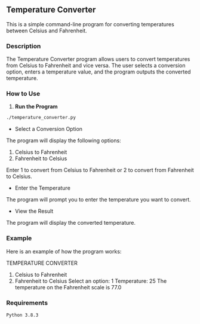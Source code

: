 ## Temperature Converter

This is a simple command-line program for converting temperatures between Celsius and Fahrenheit.
### Description

The Temperature Converter program allows users to convert temperatures from Celsius to Fahrenheit and vice versa. The user selects a conversion option, enters a temperature value, and the program outputs the converted temperature.
### How to Use

1. **Run the Program**
```bash
./temperature_converter.py
```
* Select a Conversion Option

The program will display the following options:
1. Celsius to Fahrenheit
2. Fahrenheit to Celsius

Enter 1 to convert from Celsius to Fahrenheit or 2 to convert from Fahrenheit to Celsius.

* Enter the Temperature

The program will prompt you to enter the temperature you want to convert.

* View the Result

The program will display the converted temperature.


### Example

Here is an example of how the program works:

TEMPERATURE CONVERTER
1. Celsius to Fahrenheit 
2. Fahrenheit to Celsius
Select an option: 1
Temperature: 25
The temperature on the Fahrenheit scale is  77.0


### Requirements

    Python 3.8.3
